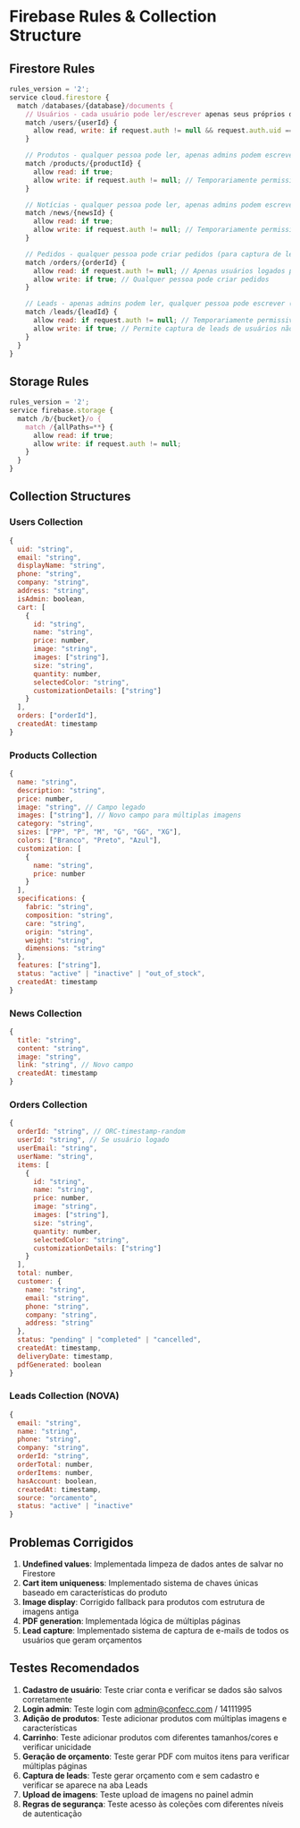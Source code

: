 # Firebase Rules & Collection Structure

## Firestore Rules

```javascript
rules_version = '2';
service cloud.firestore {
  match /databases/{database}/documents {
    // Usuários - cada usuário pode ler/escrever apenas seus próprios dados
    match /users/{userId} {
      allow read, write: if request.auth != null && request.auth.uid == userId;
    }

    // Produtos - qualquer pessoa pode ler, apenas admins podem escrever
    match /products/{productId} {
      allow read: if true;
      allow write: if request.auth != null; // Temporariamente permissivo para desenvolvimento
    }

    // Notícias - qualquer pessoa pode ler, apenas admins podem escrever
    match /news/{newsId} {
      allow read: if true;
      allow write: if request.auth != null; // Temporariamente permissivo para desenvolvimento
    }

    // Pedidos - qualquer pessoa pode criar pedidos (para captura de leads)
    match /orders/{orderId} {
      allow read: if request.auth != null; // Apenas usuários logados podem ler
      allow write: if true; // Qualquer pessoa pode criar pedidos
    }

    // Leads - apenas admins podem ler, qualquer pessoa pode escrever (para captura)
    match /leads/{leadId} {
      allow read: if request.auth != null; // Temporariamente permissivo para desenvolvimento
      allow write: if true; // Permite captura de leads de usuários não logados
    }
  }
}
```

## Storage Rules

```javascript
rules_version = '2';
service firebase.storage {
  match /b/{bucket}/o {
    match /{allPaths=**} {
      allow read: if true;
      allow write: if request.auth != null;
    }
  }
}
```

## Collection Structures

### Users Collection

```javascript
{
  uid: "string",
  email: "string",
  displayName: "string",
  phone: "string",
  company: "string",
  address: "string",
  isAdmin: boolean,
  cart: [
    {
      id: "string",
      name: "string",
      price: number,
      image: "string",
      images: ["string"],
      size: "string",
      quantity: number,
      selectedColor: "string",
      customizationDetails: ["string"]
    }
  ],
  orders: ["orderId"],
  createdAt: timestamp
}
```

### Products Collection

```javascript
{
  name: "string",
  description: "string",
  price: number,
  image: "string", // Campo legado
  images: ["string"], // Novo campo para múltiplas imagens
  category: "string",
  sizes: ["PP", "P", "M", "G", "GG", "XG"],
  colors: ["Branco", "Preto", "Azul"],
  customization: [
    {
      name: "string",
      price: number
    }
  ],
  specifications: {
    fabric: "string",
    composition: "string",
    care: "string",
    origin: "string",
    weight: "string",
    dimensions: "string"
  },
  features: ["string"],
  status: "active" | "inactive" | "out_of_stock",
  createdAt: timestamp
}
```

### News Collection

```javascript
{
  title: "string",
  content: "string",
  image: "string",
  link: "string", // Novo campo
  createdAt: timestamp
}
```

### Orders Collection

```javascript
{
  orderId: "string", // ORC-timestamp-random
  userId: "string", // Se usuário logado
  userEmail: "string",
  userName: "string",
  items: [
    {
      id: "string",
      name: "string",
      price: number,
      image: "string",
      images: ["string"],
      size: "string",
      quantity: number,
      selectedColor: "string",
      customizationDetails: ["string"]
    }
  ],
  total: number,
  customer: {
    name: "string",
    email: "string",
    phone: "string",
    company: "string",
    address: "string"
  },
  status: "pending" | "completed" | "cancelled",
  createdAt: timestamp,
  deliveryDate: timestamp,
  pdfGenerated: boolean
}
```

### Leads Collection (NOVA)

```javascript
{
  email: "string",
  name: "string",
  phone: "string",
  company: "string",
  orderId: "string",
  orderTotal: number,
  orderItems: number,
  hasAccount: boolean,
  createdAt: timestamp,
  source: "orcamento",
  status: "active" | "inactive"
}
```

## Problemas Corrigidos

1. **Undefined values**: Implementada limpeza de dados antes de salvar no Firestore
2. **Cart item uniqueness**: Implementado sistema de chaves únicas baseado em características do produto
3. **Image display**: Corrigido fallback para produtos com estrutura de imagens antiga
4. **PDF generation**: Implementada lógica de múltiplas páginas
5. **Lead capture**: Implementado sistema de captura de e-mails de todos os usuários que geram orçamentos

## Testes Recomendados

1. **Cadastro de usuário**: Teste criar conta e verificar se dados são salvos corretamente
2. **Login admin**: Teste login com admin@confecc.com / 14111995
3. **Adição de produtos**: Teste adicionar produtos com múltiplas imagens e características
4. **Carrinho**: Teste adicionar produtos com diferentes tamanhos/cores e verificar unicidade
5. **Geração de orçamento**: Teste gerar PDF com muitos itens para verificar múltiplas páginas
6. **Captura de leads**: Teste gerar orçamento com e sem cadastro e verificar se aparece na aba Leads
7. **Upload de imagens**: Teste upload de imagens no painel admin
8. **Regras de segurança**: Teste acesso às coleções com diferentes níveis de autenticação
